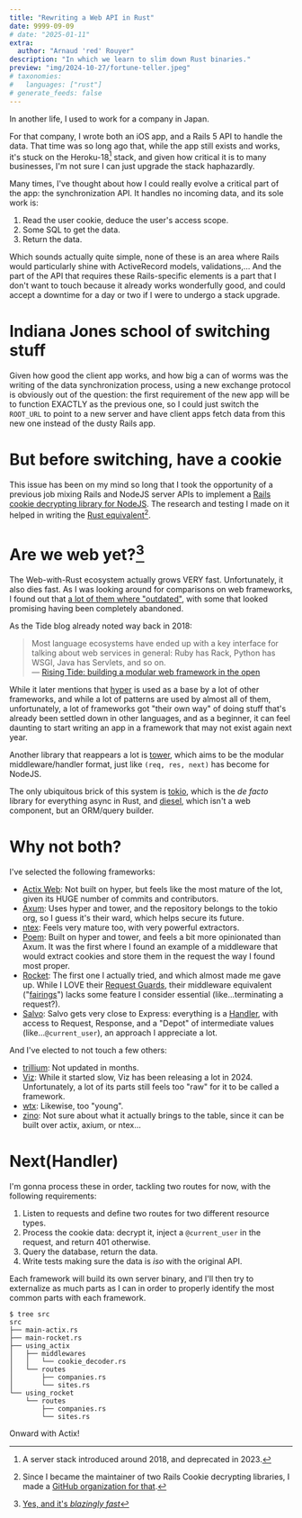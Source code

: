 ```yaml
---
title: "Rewriting a Web API in Rust"
date: 9999-09-09
# date: "2025-01-11"
extra:
  author: "Arnaud 'red' Rouyer"
description: "In which we learn to slim down Rust binaries."
preview: "img/2024-10-27/fortune-teller.jpeg"
# taxonomies:
#   languages: ["rust"]
# generate_feeds: false
---
```


In another life, I used to work for a company in Japan.

For that company, I wrote both an iOS app, and a Rails 5 API to handle the data. That time was so long ago that, while the app still exists and works, it's stuck on the Heroku-18[^heroku-18] stack, and given how critical it is to many businesses, I'm not sure I can just upgrade the stack haphazardly.

Many times, I've thought about how I could really evolve a critical part of the app: the synchronization API. It handles no incoming data, and its sole work is:

1. Read the user cookie, deduce the user's access scope.
2. Some SQL to get the data.
3. Return the data.

Which sounds actually quite simple, none of these is an area where Rails would particularly shine with ActiveRecord models, validations,... And the part of the API that requires these Rails-specific elements is a part that I don't want to touch because it already works wonderfully good, and could accept a downtime for a day or two if I were to undergo a stack upgrade.

# Indiana Jones school of switching stuff

Given how good the client app works, and how big a can of worms was the writing of the data synchronization process, using a new exchange protocol is obviously out of the question: the first requirement of the new app will be to function EXACTLY as the previous one, so I  could just switch the `ROOT_URL` to point  to a new server and have client apps fetch data from this new one instead of the dusty Rails app.

# But before switching, have a cookie

This issue has been on my mind so long that I took the opportunity of a previous job mixing Rails and NodeJS server APIs to implement a [Rails cookie decrypting library for NodeJS](https://github.com/rails-cookies-everywhere/rails-cookies-nodejs). The research and testing I made on it helped in writing the [Rust equivalent](https://github.com/rails-cookies-everywhere/rails-cookies-rust)[^rails-cookies].

# Are we web yet?[^web-yet]

The Web-with-Rust ecosystem actually grows VERY fast. Unfortunately, it also dies fast. As I was looking around for comparisons on web frameworks, I found out that [a lot of them where "outdated"](https://github.com/flosse/rust-web-framework-comparison?tab=readme-ov-file#outdated-server-frameworks), with some that looked promising having been completely abandoned.

As the Tide blog already noted way back in 2018:

>Most language ecosystems have ended up with a key interface for talking about web services in general: Ruby has Rack, Python has WSGI, Java has Servlets, and so on.   
>― [Rising Tide: building a modular web framework in the open](https://rustasync.github.io/team/2018/09/11/tide.html)

While it later mentions that [hyper](https://github.com/hyperium/hyper) is used as a base by a lot of other frameworks, and while a lot of patterns are used by almost all of them, unfortunately, a lot of frameworks got "their own way" of doing stuff that's already been settled down in other languages, and as a beginner, it can feel daunting to start writing an app in a framework that may not exist again next year.

Another library that reappears a lot is [tower](https://github.com/tower-rs/tower), which aims to be the modular middleware/handler format, just like `(req, res, next)` has become for NodeJS.

The only ubiquitous brick of this system is [tokio](https://github.com/tokio-rs/tokio), which is the _de facto_ library for everything async in Rust, and [diesel](https://github.com/diesel-rs/diesel), which isn't a web component, but an ORM/query builder.

# Why not both?

I've selected the following frameworks:

- [Actix Web](https://actix.rs/): Not built on hyper, but feels like the most mature of the lot, given its HUGE number of commits and contributors.   
- [Axum](https://github.com/tokio-rs/axum): Uses hyper and tower, and the repository belongs to the tokio org, so I guess it's their ward, which helps secure its future.   
- [ntex](https://github.com/ntex-rs/ntex): Feels very mature too, with very powerful extractors.   
- [Poem](https://github.com/poem-web/poem): Built on hyper and tower, and feels a bit more opinionated than Axum. It was the first where I found an example of a middleware that would extract cookies and store them in the request the way I found most proper.   
- [Rocket](https://github.com/rwf2/Rocket): The first one I actually tried, and which almost made me gave up. While I LOVE their [Request Guards](https://rocket.rs/guide/v0.5/requests/#request-guards), their middleware equivalent ("[fairings](https://rocket.rs/guide/v0.5/fairings/#fairings)") lacks some feature I consider essential (like...terminating a request?).   
- [Salvo](https://github.com/salvo-rs/salvo): Salvo gets very close to Express: everything is a [Handler](https://salvo.rs/book/concepts/handler.html), with access to Request, Response, and a "Depot" of intermediate values (like...`@current_user`), an approach I appreciate a lot.

And I've elected to not touch a few others:
- [trillium](https://github.com/trillium-rs/trillium): Not updated in months.   
- [Viz](https://github.com/viz-rs/viz): While it started slow, Viz has been releasing a lot in 2024. Unfortunately, a lot of its parts still feels too "raw" for it to be called a framework.   
- [wtx](https://github.com/c410-f3r/wtx): Likewise, too "young".   
- [zino](https://github.com/zino-rs/zino): Not sure about what it actually brings to the table, since it can be built over actix, axium, or ntex...   

# Next(Handler)

I'm gonna process these in order, tackling two routes for now, with the following requirements:

1. Listen to requests and define two routes for two different resource types.   
2. Process the cookie data: decrypt it, inject a `@current_user` in the request, and return 401 otherwise.
3. Query the database, return the data.
4. Write tests making sure the data is *iso* with the original API.

Each framework will build its own server binary, and I'll then try to externalize as much parts as I can in order to properly identify the most common parts with each framework.

```
$ tree src
src
├── main-actix.rs
├── main-rocket.rs
├── using_actix
│   ├── middlewares
│   │   └── cookie_decoder.rs
│   └── routes
│       ├── companies.rs
│       └── sites.rs
└── using_rocket
    └── routes
        ├── companies.rs
        └── sites.rs
```
Onward with Actix!


[^heroku-18]: A server stack introduced around 2018, and deprecated in 2023.
[^rails-cookies]: Since I became the maintainer of two Rails Cookie decrypting libraries, I made a [GitHub organization for that](https://github.com/rails-cookies-everywhere).
[^web-yet]: [Yes, and it's _blazingly fast_](https://www.arewewebyet.org/)
